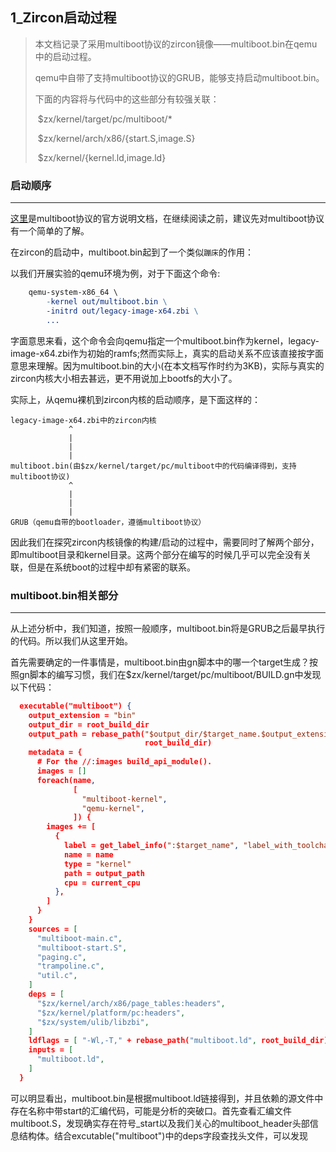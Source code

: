 ## 1_Zircon启动过程  

> 本文档记录了采用multiboot协议的zircon镜像——multiboot.bin在qemu中的启动过程。
>
> qemu中自带了支持multiboot协议的GRUB，能够支持启动multiboot.bin。
>
> 下面的内容将与代码中的这些部分有较强关联：
>
> ​		$zx/kernel/target/pc/multiboot/*
>
> ​		$zx/kernel/arch/x86/{start.S,image.S}
>
> ​		$zx/kernel/{kernel.ld,image.ld}

### 启动顺序   

----

[这里](https://www.gnu.org/software/grub/manual/multiboot/multiboot.html)是multiboot协议的官方说明文档，在继续阅读之前，建议先对multiboot协议有一个简单的了解。

在zircon的启动中，multiboot.bin起到了一个类似`蹦床`的作用：

以我们开展实验的qemu环境为例，对于下面这个命令:

```makefile
	qemu-system-x86_64 \
		-kernel out/multiboot.bin \
		-initrd out/legacy-image-x64.zbi \
		...
```

字面意思来看，这个命令会向qemu指定一个multiboot.bin作为kernel，legacy-image-x64.zbi作为初始的ramfs;然而实际上，真实的启动关系不应该直接按字面意思来理解。因为multiboot.bin的大小(在本文档写作时约为3KB)，实际与真实的zircon内核大小相去甚远，更不用说加上bootfs的大小了。

实际上，从qemu裸机到zircon内核的启动顺序，是下面这样的：

```
legacy-image-x64.zbi中的zircon内核
			 ^
			 |
			 |
			 |
multiboot.bin(由$zx/kernel/target/pc/multiboot中的代码编译得到，支持multiboot协议)
			 ^
			 | 
			 |
			 |
GRUB（qemu自带的bootloader，遵循multiboot协议）
```

因此我们在探究zircon内核镜像的构建/启动的过程中，需要同时了解两个部分，即multiboot目录和kernel目录。这两个部分在编写的时候几乎可以完全没有关联，但是在系统boot的过程中却有紧密的联系。



### multiboot.bin相关部分  

----

从上述分析中，我们知道，按照一般顺序，multiboot.bin将是GRUB之后最早执行的代码。所以我们从这里开始。

首先需要确定的一件事情是，multiboot.bin由gn脚本中的哪一个target生成？按照gn脚本的编写习惯，我们在$zx/kernel/target/pc/multiboot/BUILD.gn中发现以下代码：

```json
  executable("multiboot") {
    output_extension = "bin"
    output_dir = root_build_dir
    output_path = rebase_path("$output_dir/$target_name.$output_extension",
                              root_build_dir)
    metadata = {
      # For the //:images build_api_module().
      images = []
      foreach(name,
              [
                "multiboot-kernel",
                "qemu-kernel",
              ]) {
        images += [
          {
            label = get_label_info(":$target_name", "label_with_toolchain")
            name = name
            type = "kernel"
            path = output_path
            cpu = current_cpu
          },
        ]
      }
    }
    sources = [
      "multiboot-main.c",
      "multiboot-start.S",
      "paging.c",
      "trampoline.c",
      "util.c",
    ]
    deps = [
      "$zx/kernel/arch/x86/page_tables:headers",
      "$zx/kernel/platform/pc:headers",
      "$zx/system/ulib/libzbi",
    ]
    ldflags = [ "-Wl,-T," + rebase_path("multiboot.ld", root_build_dir) ]
    inputs = [
      "multiboot.ld",
    ]
  }
```

可以明显看出，multiboot.bin是根据multiboot.ld链接得到，并且依赖的源文件中存在名称中带start的汇编代码，可能是分析的突破口。首先查看汇编文件multiboot.S，发现确实存在符号_start以及我们关心的multiboot\_header头部信息结构体。结合excutable("multiboot")中的deps字段查找头文件，可以发现